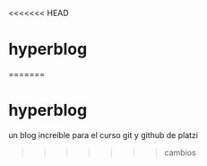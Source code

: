 <<<<<<< HEAD
# hyperblog
=======
# hyperblog
un blog increíble para el curso git y github de platzi
>>>>>>> cambios
